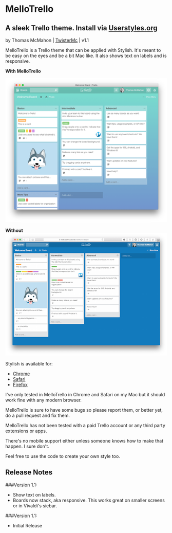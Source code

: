 # MelloTrello
## A sleek Trello theme. Install via [Userstyles.org](https://userstyles.org/styles/119907/mellotrello)

by Thomas McMahon | [TwisterMc](http://www.twistermc.com) | v1.1

MelloTrello is a Trello theme that can be applied with Stylish. It's meant to be easy on the eyes and be a bit  Mac like. It also shows text on labels and is responsive.

**With MelloTrello**

![image](after.png)

**Without**
![image](before.png)

Stylish is available for:

- [Chrome](https://chrome.google.com/webstore/detail/stylish/fjnbnpbmkenffdnngjfgmeleoegfcffe)
- [Safari](http://sobolev.us/stylish/)
- [Firefox](https://addons.mozilla.org/en-US/firefox/addon/stylish/?src=external-userstyleshome)

I've only tested in MelloTrello in Chrome and Safari on my Mac but it should work fine with any modern browser.

MelloTrello is sure to have some bugs so please report them, or better yet, do a pull request and fix them.

MelloTrello has not been tested with a paid Trello account or any third party extensions or apps.

There's no mobile support either unless someone knows how to make that happen. I sure don't.

Feel free to use the code to create your own style too.

## Release Notes

###Version 1.1:
- Show text on labels.
- Boards now stack, aka responsive. This works great on smaller screens or in Vivaldi's siebar.

###Version 1.1:
- Initial Release
